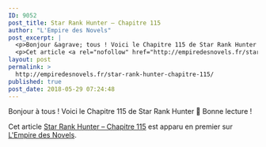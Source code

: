 ```yaml
---
ID: 9052
post_title: Star Rank Hunter – Chapitre 115
author: "L'Empire des Novels"
post_excerpt: |
  <p>Bonjour &agrave; tous ! Voici le Chapitre 115 de Star Rank Hunter &#128578; Bonne lecture !</p>
  <p>Cet article <a rel="nofollow" href="http://empiredesnovels.fr/star-rank-hunter-chapitre-115/">Star Rank Hunter &ndash; Chapitre 115</a> est apparu en premier sur <a rel="nofollow" href="http://empiredesnovels.fr/">L'Empire des Novels</a>.</p>
layout: post
permalink: >
  http://empiredesnovels.fr/star-rank-hunter-chapitre-115/
published: true
post_date: 2018-05-29 07:24:48
---
```

<p>Bonjour à tous ! Voici le Chapitre 115 de Star Rank Hunter 🙂 Bonne lecture !</p>
<p>Cet article <a rel="nofollow" href="http://empiredesnovels.fr/star-rank-hunter-chapitre-115/">Star Rank Hunter &#8211; Chapitre 115</a> est apparu en premier sur <a rel="nofollow" href="http://empiredesnovels.fr/">L&#039;Empire des Novels</a>.</p>
